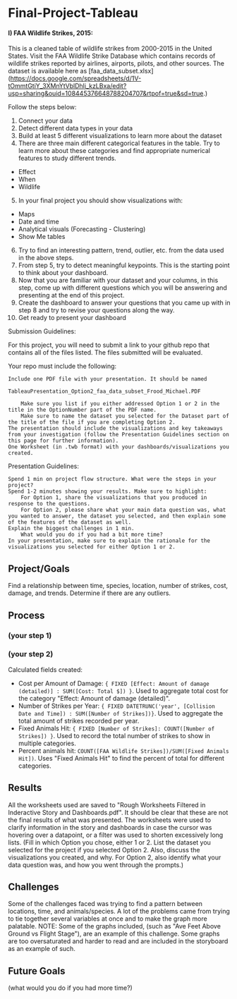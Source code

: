 # Final-Project-Tableau

#### I) FAA Wildlife Strikes, 2015: 
This is a cleaned table of wildlife strikes from 2000-2015 in the United States. 
Visit the FAA Wildlife Strike Database which contains records of wildlife strikes reported by 
airlines, airports, pilots, and other sources. 
The dataset is available here as [faa_data_subset.xlsx]
(https://docs.google.com/spreadsheets/d/1V-tOmmtGtiY_3XMnYtVblDhlj_kzLBxa/edit?usp=sharing&ouid=108445376648788204707&rtpof=true&sd=true.)

Follow the steps below:

1. Connect your data
2. Detect different data types in your data
3. Build at least 5 different visualizations to learn more about the dataset
4. There are three main different categorical features in the table. Try to learn more about these categories and find appropriate numerical features to study different trends. 
  - Effect 
  - When
  - Wildlife
5. In your final project you should show visualizations with:
  - Maps
  - Date and time
  - Analytical visuals (Forecasting - Clustering)
  - Show Me tables
6. Try to find an interesting pattern, trend, outlier, etc. from the data used in the above steps.
7. From step 5, try to detect meaningful keypoints. This is the starting point to think about your dashboard. 
8. Now that you are familiar with your dataset and your columns, in this step, 
come up with different questions which you will be answering and presenting at the end of this project.
9. Create the dashboard to answer your questions that you came up with in step 8 and try to revise your questions along the way.
10. Get ready to present your dashboard 

Submission Guidelines:

For this project, you will need to submit a link to your github repo that contains all of the files listed. The files submitted will be evaluated.

Your repo must include the following:

    Include one PDF file with your presentation. It should be named 
	
	TableauPresentation_Option2_faa_data_subset_Frood_Michael.PDF
	
        Make sure you list if you either addressed Option 1 or 2 in the title in the OptionNumber part of the PDF name.
        Make sure to name the dataset you selected for the Dataset part of the title of the file if you are completing Option 2.
    The presentation should include the visualizations and key takeaways from your investigation (follow the Presentation Guidelines section on this page for further information).
    One Worksheet (in .twb format) with your dashboards/visualizations you created.


Presentation Guidelines:

    Spend 1 min on project flow structure. What were the steps in your project?
    Spend 1-2 minutes showing your results. Make sure to highlight:
        For Option 1, share the visualizations that you produced in response to the questions.
        For Option 2, please share what your main data question was, what you wanted to answer, the dataset you selected, and then explain some of the features of the dataset as well.
    Explain the biggest challenges in 1 min.
        What would you do if you had a bit more time?
    In your presentation, make sure to explain the rationale for the visualizations you selected for either Option 1 or 2.


## Project/Goals
Find a relationship between time, species, location, number of strikes, cost, damage, and trends.
Determine if there are any outliers.

## Process
### (your step 1)
### (your step 2)

Calculated fields created:
- Cost per Amount of Damage: ```{ FIXED [Effect: Amount of damage (detailed)] : SUM([Cost: Total $]) }```.  Used to aggregate total cost for the category "Effect: Amount of damage (detailed)".
- Number of Strikes per Year: ```{ FIXED DATETRUNC('year', [Collision Date and Time]) : SUM([Number of Strikes])}```.  Used to aggregate the total amount of strikes recorded per year.
- Fixed Animals Hit: ```{ FIXED [Number of Strikes]: COUNT([Number of Strikes]) }```.  Used to record the total number of strikes to show in multiple categories.
- Percent animals hit: ```COUNT([FAA Wildlife Strikes])/SUM([Fixed Animals Hit])```.  Uses "Fixed Animals Hit" to find the percent of total for different categories.


## Results
All the worksheets used are saved to "Rough Worksheets Filtered in Inderactive Story and Dashboards.pdf".
It should be clear that these are not the final results of what was presented.
The worksheets were used to clarify information in the story and dashboards in case the cursor was hovering over a datapoint,
or a filter was used to shorten excessively long lists.
(Fill in which Option you chose, either 1 or 2. List the dataset you selected for the project if you selected Option 2. Also, discuss the visualizations you created, and why. For Option 2, also identify what your data question was, and how you went through the prompts.)

## Challenges 
Some of the challenges faced was trying to find a pattern between locations, time, and animals/species.
A lot of the problems came from trying to tie together several variables at once and to make the graph more palatable.
NOTE: Some of the graphs included, (such as "Ave Feet Above Ground vs Flight Stage"), are an example of this challenge.
Some graphs are too oversaturated and harder to read and are included in the storyboard as an example of such.

## Future Goals
(what would you do if you had more time?)
